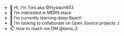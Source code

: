 - 👋 Hi, I’m Toni aka @Hyslach653
- 👀 I’m interested in MERN stack
- 🌱 I’m currently learning deep React!
- 💞️ I’m looking to collaborate on Open Source projects :)
- 📫 How to reach me DM @tonix_3

<!---
Hyslach653/Hyslach653 is a ✨ special ✨ repository because its `README.md` (this file) appears on your GitHub profile.
You can click the Preview link to take a look at your changes.
--->
